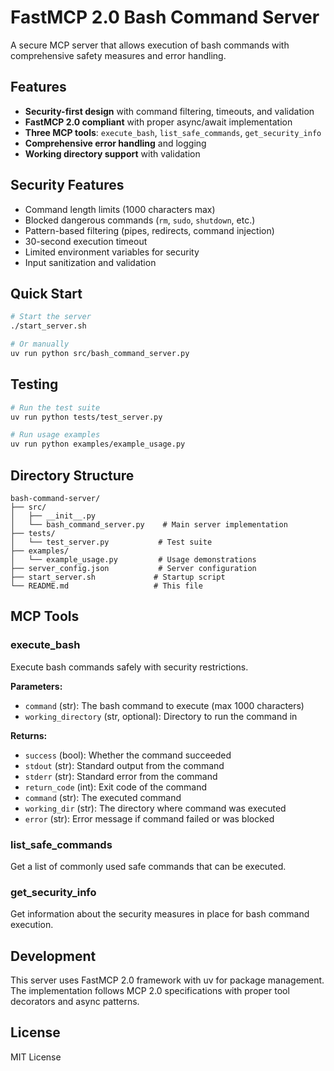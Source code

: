 # FastMCP 2.0 Bash Command Server

A secure MCP server that allows execution of bash commands with comprehensive safety measures and error handling.

## Features

- **Security-first design** with command filtering, timeouts, and validation
- **FastMCP 2.0 compliant** with proper async/await implementation
- **Three MCP tools**: `execute_bash`, `list_safe_commands`, `get_security_info`
- **Comprehensive error handling** and logging
- **Working directory support** with validation

## Security Features

- Command length limits (1000 characters max)
- Blocked dangerous commands (`rm`, `sudo`, `shutdown`, etc.)
- Pattern-based filtering (pipes, redirects, command injection)
- 30-second execution timeout
- Limited environment variables for security
- Input sanitization and validation

## Quick Start

```bash
# Start the server
./start_server.sh

# Or manually
uv run python src/bash_command_server.py
```

## Testing

```bash
# Run the test suite
uv run python tests/test_server.py

# Run usage examples
uv run python examples/example_usage.py
```

## Directory Structure

```
bash-command-server/
├── src/
│   ├── __init__.py
│   └── bash_command_server.py    # Main server implementation
├── tests/
│   └── test_server.py           # Test suite
├── examples/
│   └── example_usage.py         # Usage demonstrations
├── server_config.json           # Server configuration
├── start_server.sh             # Startup script
└── README.md                   # This file
```

## MCP Tools

### execute_bash
Execute bash commands safely with security restrictions.

**Parameters:**
- `command` (str): The bash command to execute (max 1000 characters)
- `working_directory` (str, optional): Directory to run the command in

**Returns:**
- `success` (bool): Whether the command succeeded
- `stdout` (str): Standard output from the command
- `stderr` (str): Standard error from the command
- `return_code` (int): Exit code of the command
- `command` (str): The executed command
- `working_dir` (str): The directory where command was executed
- `error` (str): Error message if command failed or was blocked

### list_safe_commands
Get a list of commonly used safe commands that can be executed.

### get_security_info
Get information about the security measures in place for bash command execution.

## Development

This server uses FastMCP 2.0 framework with uv for package management. The implementation follows MCP 2.0 specifications with proper tool decorators and async patterns.

## License

MIT License